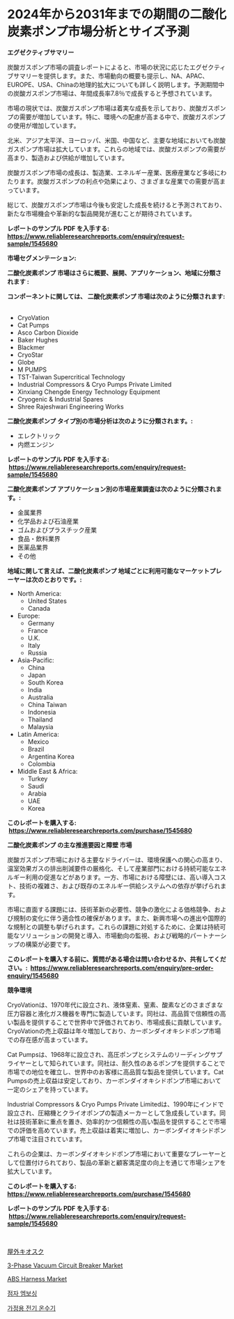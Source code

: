 <p><h1>2024年から2031年までの期間の二酸化炭素ポンプ市場分析とサイズ予測</h1></p><p><strong>エグゼクティブサマリー</strong></p>
<p><p>炭酸ガスポンプ市場の調査レポートによると、市場の状況に応じたエグゼクティブサマリーを提供します。また、市場動向の概要も提示し、NA、APAC、EUROPE、USA、Chinaの地理的拡大についても詳しく説明します。予測期間中の炭酸ガスポンプ市場は、年間成長率7.8％で成長すると予想されています。</p><p>市場の現状では、炭酸ガスポンプ市場は着実な成長を示しており、炭酸ガスポンプの需要が増加しています。特に、環境への配慮が高まる中で、炭酸ガスポンプの使用が増加しています。</p><p>北米、アジア太平洋、ヨーロッパ、米国、中国など、主要な地域においても炭酸ガスポンプ市場は拡大しています。これらの地域では、炭酸ガスポンプの需要が高まり、製造および供給が増加しています。</p><p>炭酸ガスポンプ市場の成長は、製造業、エネルギー産業、医療産業など多岐にわたります。炭酸ガスポンプの利点や効果により、さまざまな産業での需要が高まっています。</p><p>総じて、炭酸ガスポンプ市場は今後も安定した成長を続けると予測されており、新たな市場機会や革新的な製品開発が進むことが期待されています。</p></p>
<p><strong>レポートのサンプル PDF を入手する: <a href="https://www.reliableresearchreports.com/enquiry/request-sample/1545680">https://www.reliableresearchreports.com/enquiry/request-sample/1545680</a></strong></p>
<p><strong>市場セグメンテーション:</strong></p>
<p><strong> 二酸化炭素ポンプ 市場はさらに概要、展開、アプリケーション、地域に分類されます :</strong></p>
<p><strong>コンポーネントに関しては、 二酸化炭素ポンプ 市場は次のように分類されます: &nbsp;</strong></p>
<p><ul><li>CryoVation</li><li>Cat Pumps</li><li>Asco Carbon Dioxide</li><li>Baker Hughes</li><li>Blackmer</li><li>CryoStar</li><li>Globe</li><li>M PUMPS</li><li>TST-Taiwan Supercritical Technology</li><li>Industrial Compressors & Cryo Pumps Private Limited</li><li>Xinxiang Chengde Energy Technology Equipment</li><li>Cryogenic & Industrial Spares</li><li>Shree Rajeshwari Engineering Works</li></ul></p>
<p><strong> 二酸化炭素ポンプ タイプ別の市場分析は次のように分類されます。:</strong></p>
<p><ul><li>エレクトリック</li><li>内燃エンジン</li></ul></p>
<p><strong>レポートのサンプル PDF を入手する: &nbsp;<a href="https://www.reliableresearchreports.com/enquiry/request-sample/1545680">https://www.reliableresearchreports.com/enquiry/request-sample/1545680</a></strong></p>
<p><strong> 二酸化炭素ポンプ アプリケーション別の市場産業調査は次のように分類されます。:</strong></p>
<p><ul><li>金属業界</li><li>化学品および石油産業</li><li>ゴムおよびプラスチック産業</li><li>食品・飲料業界</li><li>医薬品業界</li><li>その他</li></ul></p>
<p><strong>地域に関して言えば、二酸化炭素ポンプ 地域ごとに利用可能なマーケットプレーヤーは次のとおりです。:</strong></p>
<p><ul>
    <li>
        North America:
        <ul>
            <li>United States</li>
            <li>Canada</li>
        </ul>
    </li>
    <li>
        Europe:
        <ul>
            <li>Germany</li>
            <li>France</li>
            <li>U.K.</li>
            <li>Italy</li>
            <li>Russia</li>
        </ul>
    </li>
    <li>
        Asia-Pacific:
        <ul>
            <li>China</li>
            <li>Japan</li>
            <li>South Korea</li>
            <li>India</li>
            <li>Australia</li>
            <li>China Taiwan</li>
            <li>Indonesia</li>
            <li>Thailand</li>
            <li>Malaysia</li>
        </ul>
    </li>
    <li>
        Latin America:
        <ul>
            <li>Mexico</li>
            <li>Brazil</li>
            <li>Argentina Korea</li>
            <li>Colombia</li>
        </ul>
    </li>
    <li>
        Middle East & Africa:
        <ul>
            <li>Turkey</li>
            <li>Saudi</li>
            <li>Arabia</li>
            <li>UAE</li>
            <li>Korea</li>
        </ul>
    </li>
    </ul></p>
<p><strong>このレポートを購入する: &nbsp;<a href="https://www.reliableresearchreports.com/purchase/1545680">https://www.reliableresearchreports.com/purchase/1545680</a></strong></p>
<p><strong>二酸化炭素ポンプ の主な推進要因と障壁 市場</strong></p>
<p><p>炭酸ガスポンプ市場における主要なドライバーは、環境保護への関心の高まり、温室効果ガスの排出削減要件の厳格化、そして産業部門における持続可能なエネルギー利用の促進などがあります。一方、市場における障壁には、高い導入コスト、技術の複雑さ、および既存のエネルギー供給システムへの依存が挙げられます。</p><p>市場に直面する課題には、技術革新の必要性、競争の激化による価格競争、および規制の変化に伴う適合性の確保があります。また、新興市場への進出や国際的な規制との調整も挙げられます。これらの課題に対処するために、企業は持続可能なソリューションの開発と導入、市場動向の監視、および戦略的パートナーシップの構築が必要です。</p></p>
<p><strong>このレポートを購入する前に、質問がある場合は問い合わせるか、共有してください。:&nbsp; <a href="https://www.reliableresearchreports.com/enquiry/pre-order-enquiry/1545680">https://www.reliableresearchreports.com/enquiry/pre-order-enquiry/1545680</a></strong></p>
<p><strong>競争環境</strong></p>
<p><p>CryoVationは、1970年代に設立され、液体窒素、窒素、酸素などのさまざまな圧力容器と液化ガス機器を専門に製造しています。同社は、高品質で信頼性の高い製品を提供することで世界中で評価されており、市場成長に貢献しています。CryoVationの売上収益は年々増加しており、カーボンダイオキシドポンプ市場での存在感が高まっています。</p><p>Cat Pumpsは、1968年に設立され、高圧ポンプとシステムのリーディングサプライヤーとして知られています。同社は、耐久性のあるポンプを提供することで市場での地位を確立し、世界中のお客様に高品質な製品を提供しています。Cat Pumpsの売上収益は安定しており、カーボンダイオキシドポンプ市場において一定のシェアを持っています。</p><p>Industrial Compressors & Cryo Pumps Private Limitedは、1990年にインドで設立され、圧縮機とクライオポンプの製造メーカーとして急成長しています。同社は技術革新に重点を置き、効率的かつ信頼性の高い製品を提供することで市場での評価を高めています。売上収益は着実に増加し、カーボンダイオキシドポンプ市場で注目されています。</p><p>これらの企業は、カーボンダイオキシドポンプ市場において重要なプレーヤーとして位置付けられており、製品の革新と顧客満足度の向上を通じて市場シェアを拡大しています。</p></p>
<p><strong>このレポートを購入する: &nbsp; <a href="https://www.reliableresearchreports.com/purchase/1545680">https://www.reliableresearchreports.com/purchase/1545680</a></strong></p>
<p><strong>レポートのサンプル PDF を入手する: &nbsp;<a href="https://www.reliableresearchreports.com/enquiry/request-sample/1545680">https://www.reliableresearchreports.com/enquiry/request-sample/1545680</a></strong><strong></strong></p>
<p>&nbsp;</p>
<p><p><a href="https://github.com/dandier2003/Market-Research-Report-List-1/blob/main/308061713104.md">屋外キオスク</a></p><p><a href="https://github.com/dringals/Market-Research-Report-List-3/blob/main/3-phase-vacuum-circuit-breaker-market.md">3-Phase Vacuum Circuit Breaker Market</a></p><p><a href="https://issuu.com/reportprime-2/docs/abs-harness-market-size-2030.pptx">ABS Harness Market</a></p><p><a href="https://github.com/vdhdwjyp90142/Market-Research-Report-List-1/blob/main/654373812059.md">점자 엠보싱</a></p><p><a href="https://github.com/OwenHamiytll568745/Market-Research-Report-List-1/blob/main/231169912060.md">가정용 전기 온수기</a></p></p>